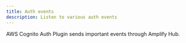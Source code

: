 ```yaml
---
title: Auth events
description: Listen to various auth events
---
```


AWS Cognito Auth Plugin sends important events through Amplify Hub.

<inline-fragment platform="js" src="~/lib/auth/fragments/js/hub_events/10_listen_events.md"></inline-fragment>
<inline-fragment platform="ios" src="~/lib/auth/fragments/ios/hubEvents/10_listen_events.md"></inline-fragment>
<inline-fragment platform="android" src="~/lib/auth/fragments/android/hub_events/10_listen_events.md"></inline-fragment>
<inline-fragment platform="flutter" src="~/lib/auth/fragments/flutter/hub_events/10_listen_events.md"></inline-fragment>
